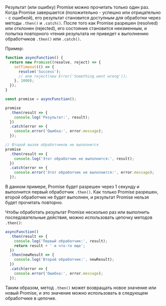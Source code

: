 Результат (или ошибку) Promise можно прочитать только один раз. Когда Promise завершается (положительно - успешно или
отрицательно - с ошибкой), его результат становится доступным для обработки через методы `.then()` и `.catch()`. После
того как Promise разрешен (resolved) или отклонен (rejected), его состояние становится неизменным, и попытка повторного
чтения результата не приведет к выполнению обработчиков `.then()` или `.catch()`.

Пример:

```javascript
function asyncFunction() {
  return new Promise((resolve, reject) => {
    setTimeout(() => {
      resolve('Success');
      // или reject(new Error('Something went wrong'));
    }, 1000);
  });
}

const promise = asyncFunction();

promise
  .then(result => {
    console.log('Результат:', result);
  })
  .catch(error => {
    console.error('Ошибка:', error.message);
  });

// Второй вызов обработчиков не выполнится
promise
  .then(result => {
    console.log('Этот обработчик не выполнится:', result);
  })
  .catch(error => {
    console.error('Этот обработчик не выполнится:', error.message);
  });
```

В данном примере, Promise будет разрешен через 1 секунду и выполнится первый обработчик `.then()`. Как только Promise
разрешен, второй обработчик не будет выполнен, и результат Promise нельзя будет прочитать повторно.

Чтобы обработать результат Promise несколько раз или выполнить последовательные действия, можно использовать цепочку
методов `.then()`:

```javascript
asyncFunction()
  .then(result => {
    console.log('Первый обработчик:', result);
    return result + ' и что-то еще';
  })
  .then(newResult => {
    console.log('Второй обработчик:', newResult);
  })
  .catch(error => {
    console.error('Ошибка:', error.message);
  });
```

Таким образом, метод `.then()` может возвращать новое значение или новый Promise, и это значение можно использовать в
следующем обработчике в цепочке.